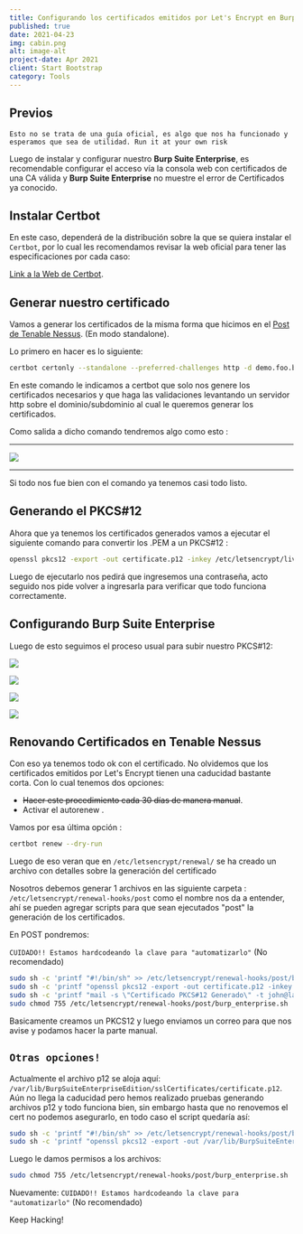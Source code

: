 ```yaml
---
title: Configurando los certificados emitidos por Let's Encrypt en Burp Suite Enterprise
published: true
date: 2021-04-23
img: cabin.png
alt: image-alt
project-date: Apr 2021
client: Start Bootstrap
category: Tools
---
```


## [](#header-2)Previos

`Esto no se trata de una guía oficial, es algo que nos ha funcionado y esperamos que sea de utilidad.
Run it at your own risk`

Luego de instalar y configurar nuestro **Burp Suite Enterprise**, es recomendable configurar el acceso vía la consola web con certificados de una CA válida y **Burp Suite Enterprise** no muestre el error de Certificados ya conocido.

## [](#header-2)Instalar Certbot

En este caso, dependerá de la distribución sobre la que se quiera instalar el `Certbot`, por lo cual les recomendamos revisar la web oficial para tener las especificaciones por cada caso: 

[Link a la Web de Certbot](https://certbot.eff.org/).

## [](#header-2)Generar nuestro certificado
Vamos a generar los certificados de la misma forma que hicimos en el [Post de Tenable Nessus](Lets-Encrypt-in-Nessus). (En modo standalone).

Lo primero en hacer es lo siguiente: 
```bash
certbot certonly --standalone --preferred-challenges http -d demo.foo.bar
```
En este comando le indicamos a certbot que solo nos genere los certificados necesarios y que haga las validaciones levantando un servidor http sobre el dominio/subdominio al cual le queremos generar los certificados.

Como salida a dicho comando tendremos algo como esto : 
* * *
![](assets\posts\nessus_img2.png)
* * *

Si todo nos fue bien con el comando ya tenemos casi todo listo.


## [](#header-2)Generando el PKCS#12
Ahora que ya tenemos los certificados generados vamos a ejecutar el siguiente comando para convertir los .PEM a un PKCS#12 :

```bash
openssl pkcs12 -export -out certificate.p12 -inkey /etc/letsencrypt/live/demo.foo.bar/privkey.pem -in /etc/letsencrypt/live/demo.foo.bar/cert.pem -certfile /etc/letsencrypt/live/demo.foo.bar/chain.pem
```
Luego de ejecutarlo nos pedirá que ingresemos una contraseña, acto seguido nos pide volver a ingresarla para verificar que todo funciona correctamente.

## [](#header-2)Configurando Burp Suite Enterprise
Luego de esto seguimos el proceso usual para subir nuestro PKCS#12:

![](assets\posts\burp_img00.png)

![](assets\posts\burp_img3.png)

![](assets\posts\burp_img1.png)

![](assets\posts\burp_img5.png)


## [](#header-2)Renovando Certificados en Tenable Nessus
Con eso ya tenemos todo ok con el certificado. No olvidemos que los certificados emitidos por Let's Encrypt tienen una caducidad bastante corta. Con lo cual tenemos dos opciones:
*   ~~Hacer este procedimiento cada 30 días de manera manual~~.
*   Activar el autorenew . 

Vamos por esa última opción :
```bash
certbot renew --dry-run
```
Luego de eso veran que en `/etc/letsencrypt/renewal/` se ha creado un archivo con detalles sobre la generación del certificado

Nosotros debemos generar 1 archivos en las siguiente carpeta : `/etc/letsencrypt/renewal-hooks/post`  como el nombre nos da a entender, ahí se pueden agregar scripts para que sean ejecutados  "post" la generación de los certificados. 

En POST pondremos:

`CUIDADO!! Estamos hardcodeando la clave para "automatizarlo"` (No recomendado)
```bash
sudo sh -c 'printf "#!/bin/sh" >> /etc/letsencrypt/renewal-hooks/post/burp_enterprise.sh'
sudo sh -c 'printf "openssl pkcs12 -export -out certificate.p12 -inkey /etc/letsencrypt/live/demo.foo.bar/privkey.pem -in /etc/letsencrypt/live/demo.foo.bar/cert.pem -certfile /etc/letsencrypt/live/demo.foo.bar/chain.pem -password pass:TuClaveSuperSegura\n" >> /etc/letsencrypt/renewal-hooks/post/burp_enterprise.sh'
sudo sh -c 'printf "mail -s \"Certificado PKCS#12 Generado\" -t john@layer8.pe \n" >> /etc/letsencrypt/renewal-hooks/post/burp_enterprise.sh'
sudo chmod 755 /etc/letsencrypt/renewal-hooks/post/burp_enterprise.sh
```
Basicamente creamos un PKCS12 y luego enviamos un correo para que nos avise y podamos hacer la parte manual.

## [](#header-2)`Otras opciones!`

Actualmente el archivo p12 se aloja aquí: `/var/lib/BurpSuiteEnterpriseEdition/sslCertificates/certificate.p12`. Aún no llega la caducidad
pero hemos realizado pruebas generando archivos p12 y todo funciona bien, sin embargo hasta que no renovemos el cert no podemos asegurarlo, en todo caso el script quedaría así: 

```bash
sudo sh -c 'printf "#!/bin/sh" >> /etc/letsencrypt/renewal-hooks/post/burp_enterprise.sh'
sudo sh -c 'printf "openssl pkcs12 -export -out /var/lib/BurpSuiteEnterpriseEdition/sslCertificates/certificate.p12 -inkey /etc/letsencrypt/live/demo.foo.bar/privkey.pem -in /etc/letsencrypt/live/demo.foo.bar/cert.pem -certfile /etc/letsencrypt/live/demo.foo.bar/chain.pem -password pass:TuClaveSuperSegura\n" >> /etc/letsencrypt/renewal-hooks/post/burp_enterprise.sh'
```
Luego le damos permisos a los archivos: 
```bash
sudo chmod 755 /etc/letsencrypt/renewal-hooks/post/burp_enterprise.sh
```

Nuevamente: `CUIDADO!! Estamos hardcodeando la clave para "automatizarlo"` (No recomendado)


Keep Hacking!
